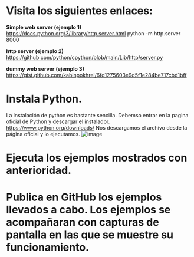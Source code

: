 # Visita los siguientes enlaces:
__Simple web server (ejemplo 1)__
https://docs.python.org/3/library/http.server.html
python -m http.server 8000

__http server (ejemplo 2)__
https://github.com/python/cpython/blob/main/Lib/http/server.py

__dummy web server (ejemplo 3)__
https://gist.github.com/kabinpokhrel/6fd1275603e9d5f1e284be717cbd1bff


# Instala Python.
La instalación de python es bastante sencilla.
Debemso entrar en la pagina oficial de Python y descargar el instalador.
https://www.python.org/downloads/
Nos descargamos el archivo desde la página oficial y lo ejecutamos. 
![image](https://github.com/user-attachments/assets/14bfa328-728a-469c-a47d-752c7ce99a27)

# Ejecuta los ejemplos mostrados con anterioridad.
# Publica en GitHub los ejemplos llevados a cabo. Los ejemplos se acompañaran con capturas de pantalla en las que se muestre su funcionamiento.
